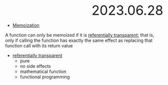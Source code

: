 <div style="text-align:right; font-size:3em;">2023.06.28</div>

* [Memoization](https://en.wikipedia.org/wiki/Memoization)

A function can only be memoized if it is [referentially transparent](https://en.wikipedia.org/wiki/Referential_transparency);
that is, only if calling the function has exactly the same effect as replacing that function call with its return value

* [referentially transparent](https://en.wikipedia.org/wiki/Referential_transparency)
  * pure
  * no side effects
  * mathematical function
  * functional programming
